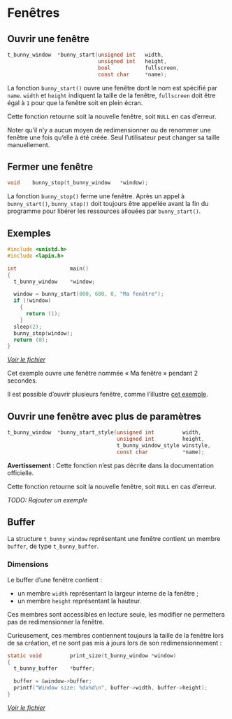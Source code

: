 
# Fenêtres #

## Ouvrir une fenêtre ##

```c
t_bunny_window	*bunny_start(unsigned int	width,
							 unsigned int	height,
							 bool			fullscreen,
							 const char		*name);
```

La fonction `bunny_start()` ouvre une fenêtre dont le nom est spécifié par
`name`. `width` et `height` indiquent la taille de la fenêtre, `fullscreen`
doit être égal à `1` pour que la fenêtre soit en plein écran.

Cette fonction retourne soit la nouvelle fenêtre, soit `NULL` en cas d’erreur.

Noter qu’il n’y a aucun moyen de redimensionner ou de renommer
une fenêtre une fois qu’elle à été créée.
Seul l’utilisateur peut changer sa taille manuellement.

## Fermer une fenêtre ##

```c
void	bunny_stop(t_bunny_window	*window);
```

La fonction `bunny_stop()` ferme une fenêtre.
Après un appel à `bunny_start()`, `bunny_stop()` doit toujours
être appellée avant la fin du programme pour libérer les ressources
allouées par `bunny_start()`.

## Exemples ##

```c
#include <unistd.h>
#include <lapin.h>

int					main()
{
  t_bunny_window	*window;

  window = bunny_start(800, 600, 0, "Ma fenêtre");
  if (!window)
    {
      return (1);
    }
  sleep(2);
  bunny_stop(window);
  return (0);
}
```

*[Voir le fichier](https://github.com/motet-a/liblapin-tutorial/blob/master/examples/window/bunny_start.c)*

Cet exemple ouvre une fenêtre nommée « Ma fenêtre » pendant 2 secondes.

Il est possible d’ouvrir plusieurs fenêtre, comme l’illustre [cet exemple](https://github.com/motet-a/liblapin-tutorial/blob/master/examples/window/multiple_window.c).

## Ouvrir une fenêtre avec plus de paramètres ##

```c
t_bunny_window	*bunny_start_style(unsigned int			width,
								   unsigned int			height,
								   t_bunny_window_style	winstyle,
								   const char			*name);
```

**Avertissement** : Cette fonction n’est pas décrite dans la
documentation officielle.

Cette fonction retourne soit la nouvelle fenêtre, soit `NULL` en cas d’erreur.

*TODO: Rajouter un exemple*

## Buffer ##

La structure `t_bunny_window` représentant une fenêtre contient
un membre `buffer`, de type `t_bunny_buffer`.

### Dimensions ###

Le buffer d’une fenêtre contient :
  - un membre `width` représentant la largeur interne de la fenêtre ;
  - un membre `height` représentant la hauteur.

Ces membres sont accessibles en lecture seule, les modifier ne
permettera pas de redimensionner la fenêtre.

Curieusement, ces membres contiennent toujours la taille de la
fenêtre lors de sa création, et ne sont pas mis à jours lors de
son redimensionnement :

```c
static void			print_size(t_bunny_window *window)
{
  t_bunny_buffer	*buffer;

  buffer = &window->buffer;
  printf("Window size: %dx%d\n", buffer->width, buffer->height);
}
```

*[Voir le fichier](https://github.com/motet-a/liblapin-tutorial/blob/master/examples/window/size.c)*
